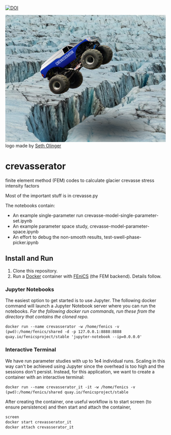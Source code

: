 [![DOI](https://zenodo.org/badge/399821666.svg)](https://zenodo.org/badge/latestdoi/399821666)

![monster truck jumping over a crevasse](crevasserator.png)
logo made by [Seth Olinger](http://setholinger.github.io)

# crevasserator
finite element method (FEM) codes to calculate glacier crevasse stress intensity factors

Most of the important stuff is in crevasse.py

The notebooks contain:

- An example single-parameter run crevasse-model-single-parameter-set.ipynb
- An example parameter space study, crevasse-model-parameter-space.ipynb
- An effort to debug the non-smooth results, test-swell-phase-picker.ipynb

## Install and Run

1. Clone this repository.
2. Run a [Docker](https://www.docker.com/get-started/) container with [FEniCS](https://fenicsproject.org/) (the FEM backend). Details follow.

### Jupyter Notebooks
The easiest option to get started is to use Jupyter. The following docker command will launch a Jupyter Notebook server where you can run the notebooks.  *For the following docker run commands, run these from the directory that contains the cloned repo.*
```
docker run --name crevasserator -w /home/fenics -v (pwd):/home/fenics/shared -d -p 127.0.0.1:8888:8888 quay.io/fenicsproject/stable 'jupyter-notebook --ip=0.0.0.0'
```

### Interactive Terminal
We have run parameter studies with up to 1e4 individual runs. Scaling in this way can't be achieved using Jupyter since the overhead is too high and the sessions don't persist.  Instead, for this application, we want to create a container with an interactive terminal:
```
docker run --name crevasserator_it -it -w /home/fenics -v (pwd):/home/fenics/shared quay.io/fenicsproject/stable
```

After creating the container, one useful workflow is to start screen (to ensure persistence) and then start and attach the container,
```
screen
docker start crevasserator_it
docker attach crevasserator_it
```
